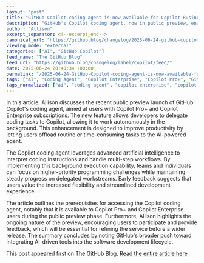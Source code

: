 ```yaml
---
layout: "post"
title: "GitHub Copilot coding agent is now available for Copilot Business users"
description: "GitHub's Copilot coding agent, now in public preview, enables Pro+ and Enterprise users to delegate background coding tasks for enhanced productivity and workflow automation."
author: "Allison"
excerpt_separator: <!--excerpt_end-->
canonical_url: "https://github.blog/changelog/2025-06-24-github-copilot-coding-agent-is-now-available-for-copilot-business-users"
viewing_mode: "external"
categories: ["AI", "GitHub Copilot"]
feed_name: "The GitHub Blog"
feed_url: "https://github.blog/changelog/label/copilot/feed/"
date: 2025-06-24 20:40:34 +00:00
permalink: "/2025-06-24-GitHub-Copilot-coding-agent-is-now-available-for-Copilot-Business-users.html"
tags: ["AI", "Coding Agent", "Copilot Enterprise", "Copilot Pro+", "GitHub Copilot", "News", "Productivity", "Public Preview", "Workflow Automation"]
tags_normalized: ["ai", "coding agent", "copilot enterprise", "copilot proplus", "github copilot", "news", "productivity", "public preview", "workflow automation"]
---
```


In this article, Allison discusses the recent public preview launch of GitHub Copilot's coding agent, aimed at users with Copilot Pro+ and Copilot Enterprise subscriptions. <!--excerpt_end--> The new feature allows developers to delegate coding tasks to Copilot, allowing it to work autonomously in the background. This enhancement is designed to improve productivity by letting users offload routine or time-consuming tasks to the AI-powered agent.

The Copilot coding agent leverages advanced artificial intelligence to interpret coding instructions and handle multi-step workflows. By implementing this background execution capability, teams and individuals can focus on higher-priority programming challenges while maintaining steady progress on delegated workstreams. Early feedback suggests that users value the increased flexibility and streamlined development experience.

The article outlines the prerequisites for accessing the Copilot coding agent, notably that it is available to Copilot Pro+ and Copilot Enterprise users during the public preview phase. Furthermore, Allison highlights the ongoing nature of the preview, encouraging users to participate and provide feedback, which will be essential for refining the service before a wider release. The summary concludes by noting GitHub's broader push toward integrating AI-driven tools into the software development lifecycle.

This post appeared first on The GitHub Blog. [Read the entire article here](https://github.blog/changelog/2025-06-24-github-copilot-coding-agent-is-now-available-for-copilot-business-users)
